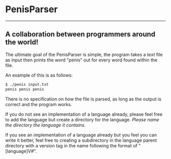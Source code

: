 # PenisParser                                                                                                                                       

---                                                                                                     
																										                                                                                                        
## A collaboration between programmers around the world!                                                                                                            
																																																				                                                                                                        
The ultimate goal of the PenisParser is simple, the program takes a _text_ file as input then prints the word "penis" out for every word found within the file. 
																																																																														
An example of this is as follows:

```Bash
$ ./penis input.txt
penis penis penis
```

There is no specification on _how_ the file is parsed, as long as the output is correct and the program works.
																																																																														   
If you do not see an implementation of a language already, please feel free to add the language but create a directory for the language. _Please name the directory the language it contains_.
	
If you see an implementation of a language already but you feel you can write it better, feel free to creating a subdirectory in the language parent directory with a version tag in the name following the format of "[language]V#".
																																																																														   
